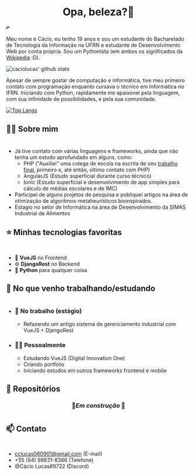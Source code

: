 
<h1 align="center">Opa, beleza?👋</h2>

<h4><a href="README_en.md"><img src="https://img.icons8.com/color/48/000000/usa-circular.png" style="width:10px" alt="Check it in English"/></a>
</h4> 
<!-- <img src="https://img.icons8.com/color/100/000000/brazil-circular.png"/>-->
Meu nome é Cácio, eu tenho 19 anos e sou um estudante do Bacharelado de Tecnologia da Informação na UFRN e estudante de Desenvolvimento Web por conta própria. Sou um Pythonista (em ambos os significados da <a href="https://en.wiktionary.org/wiki/Pythonist">Wikipedia</a> :D).



![caciolucas' github stats](https://github-readme-stats.vercel.app/api?username=caciolucas&count_private=true&show_icons=true&theme=tokyonight&locale=pt-br&include_all_commits=true)

Apesar de sempre gostar de computação e informática, tive meu primeiro contato com programação enquanto cursava o técnico em Informática no IFRN. Iniciando com Python, rapidamente me apaixonei pela linguagem, com sua infinidade de possibilidades, e pela sua comunidade. 

[![Top Langs](https://github-readme-stats.vercel.app/api/top-langs/?username=caciolucas&exclude_repo=ITP,infopolitizado&theme=tokyonight&locale=pt-br)](https://github.com/caciolucas/github-readme-stats)



<h2>🙎‍♂️ Sobre mim</h2>

#

- Já tive contato com várias linguagens e frameworks, ainda que não tenha um estudo aprofundado em alguns, como:
    - PHP ("Auxiliei" uma colega de escola na escrita de seu <a href="https://github.com/caciolucas/infopolitizado">trabalho final</a>, primeiro e, até então, último contato com PHP)
    - AngularJS (Estudo superficial durante curso técnico)
    - Ionic (Estudo superficial e desenvolvimento de app simples para cálculo de médias escolares e de IMC)
- Participei de alguns projetos de pesquisa e publiquei artigos na área de otimização de algoritmos-metaheurísticos bioinspirados.
- Estagio no setor de Informática na área de Desenvolvimento da SIMAS Industrial de Alimentos

<h2>⭐ Minhas tecnologias favoritas </h2>

#

- 🎨 <b>VueJS</b> no Frontend
- ⚙️ <b>DjangoRest</b> no Backend
- 🐍 <b>Python</b> para qualquer coisa


<h2>💼 No que venho trabalhando/estudando</h2>

#

- <h3>🏢 No trabalho (estágio)</h3>

    - Refazendo um antigo sistema de gerenciamento industrial com VueJS + DjangoRest

- <h3>🙋‍♂️ Pessoalmente</h3>

    - Estudando VueJS (Digital Innovation One)
    - Criando portfolio 
    - Iniciando estudos em outros frameworks frontend e mobile


<h2>🚀 Repositórios</h2>
<h3 align="center">🚧<i>Em construção</i> 🚧 </h3>

#

<h2>📫 Contato</h2>

#

 - cclucas060901@gmail.com (E-mail)
 - +55 (84) 98631-8386 (Telefone)
 - @Cácio Lucas#9722 (Discord)



#
<!-- <a href="https://icons8.com/icon/aRiu1GGi6Aoe/usa">Usa icon by Icons8</a>

<a href="https://icons8.com/icon/zHmH8HpOmM90/brazil">Brazil icon by Icons8</a> -->
